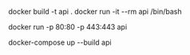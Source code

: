 
docker build -t api .
docker run -it --rm api /bin/bash

docker run -p 80:80 -p 443:443 api

docker-compose up --build api

